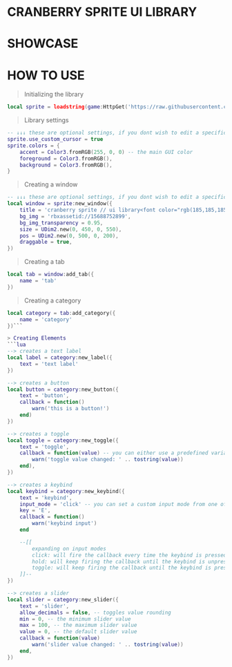 # CRANBERRY SPRITE UI LIBRARY

# SHOWCASE

# HOW TO USE
> Initializing the library
```lua
local sprite = loadstring(game:HttpGet('https://raw.githubusercontent.com/dooms-scripts/ui-libraries/main/cranberry-sprite/sprite.lua')()
```  
> Library settings
```lua
-- ↓↓↓ these are optional settings, if you dont wish to edit a specific thing, simply take it out.
sprite.use_custom_cursor = true
sprite.colors = {
	accent = Color3.fromRGB(255, 0, 0) -- the main GUI color
	foreground = Color3.fromRGB(),
	background = Color3.fromRGB(),
}
```  
> Creating a window
```lua
-- ↓↓↓ these are optional settings, if you dont wish to edit a specific thing, simply take it out.
local window = sprite:new_window({
	title = 'cranberry sprite // ui library<font color="rgb(185,185,185)"> | doom#1000</font>',
	bg_img = 'rbxassetid://15688752899',
	bg_img_transparency = 0.95,
	size = UDim2.new(0, 450, 0, 550),
	pos = UDim2.new(0, 500, 0, 200),
	draggable = true,
})
```  
> Creating a tab
```lua
local tab = window:add_tab({
	name = 'tab'
})
```  
> Creating a category
```lua
local category = tab:add_category({
	name = 'category'
})```  

> Creating Elements
```lua
--> creates a text label
local label = category:new_label({
	text = 'text label'
})

--> creates a button
local button = category:new_button({
	text = 'button',
	callback = function()
		warn('this is a button!')
	end)
})

--> creates a toggle
local toggle = category:new_toggle({
	text = 'toggle',
	callback = function(value) -- you can either use a predefined variable, or add an argument to the function like seen here.
		warn('toggle value changed: ' .. tostring(value))
	end),
})

--> creates a keybind
local keybind = category:new_keybind({
	text = 'keybind',
	input_mode = 'click' -- you can set a custom input mode from one of the three: click, hold, toggle
	key = 'E',
	callback = function()
		warn('keybind input')
	end

	--[[
		expanding on input modes
		click: will fire the callback every time the keybind is pressed.
		hold: will keep firing the callback until the keybind is unpressed.
		toggle: will keep firing the callback until the keybind is pressed again.
	]]--
})

--> creates a slider
local slider = category:new_slider({
	text = 'slider',
	allow_decimals = false, -- toggles value rounding
	min = 0, -- the minimum slider value
	max = 100, -- the maximum slider value
	value = 0, -- the default slider value
	callback = function(value)
		warn('slider value changed: ' .. tostring(value))
	end,
})
```
